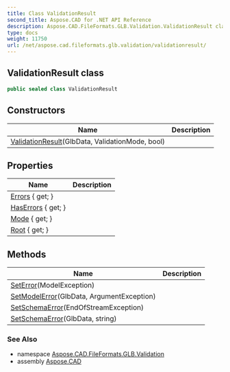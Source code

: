 ```yaml
---
title: Class ValidationResult
second_title: Aspose.CAD for .NET API Reference
description: Aspose.CAD.FileFormats.GLB.Validation.ValidationResult class. 
type: docs
weight: 11750
url: /net/aspose.cad.fileformats.glb.validation/validationresult/
---
```

## ValidationResult class

```csharp
public sealed class ValidationResult
```

## Constructors

| Name | Description |
| --- | --- |
| [ValidationResult](validationresult/)(GlbData, ValidationMode, bool) |  |

## Properties

| Name | Description |
| --- | --- |
| [Errors](../../aspose.cad.fileformats.glb.validation/validationresult/errors/) { get; } |  |
| [HasErrors](../../aspose.cad.fileformats.glb.validation/validationresult/haserrors/) { get; } |  |
| [Mode](../../aspose.cad.fileformats.glb.validation/validationresult/mode/) { get; } |  |
| [Root](../../aspose.cad.fileformats.glb.validation/validationresult/root/) { get; } |  |

## Methods

| Name | Description |
| --- | --- |
| [SetError](../../aspose.cad.fileformats.glb.validation/validationresult/seterror/)(ModelException) |  |
| [SetModelError](../../aspose.cad.fileformats.glb.validation/validationresult/setmodelerror/)(GlbData, ArgumentException) |  |
| [SetSchemaError](../../aspose.cad.fileformats.glb.validation/validationresult/setschemaerror/#setschemaerror_1)(EndOfStreamException) |  |
| [SetSchemaError](../../aspose.cad.fileformats.glb.validation/validationresult/setschemaerror/#setschemaerror)(GlbData, string) |  |

### See Also

* namespace [Aspose.CAD.FileFormats.GLB.Validation](../../aspose.cad.fileformats.glb.validation/)
* assembly [Aspose.CAD](../../)


